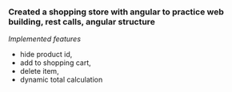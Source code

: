 ### Created a shopping store with angular to practice web building, rest calls, angular structure

*Implemented features*
* hide product id,
* add to shopping cart,
* delete item, 
* dynamic total calculation
